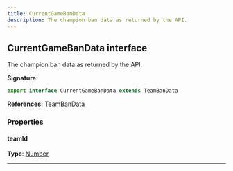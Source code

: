 ```yaml
---
title: CurrentGameBanData
description: The champion ban data as returned by the API.
---
```


## CurrentGameBanData interface

The champion ban data as returned by the API.

**Signature:**

```ts
export interface CurrentGameBanData extends TeamBanData 
```

**References:** [TeamBanData](/api/teambandata)

### Properties

#### teamId



**Type**: [Number](https://developer.mozilla.org/en-US/docs/Web/JavaScript/Reference/Global_Objects/Number)

---

